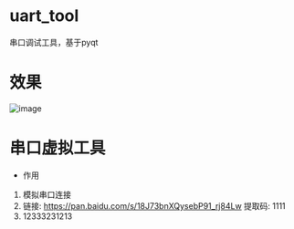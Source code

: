 # uart_tool
串口调试工具，基于pyqt
# 效果
![image](https://github.com/youngnytrader/uart_tool/assets/82792634/9b376dba-553a-42eb-bf28-52c06dfae7e8)
# 串口虚拟工具
+ 作用
 1. 模拟串口连接
 2. 链接: https://pan.baidu.com/s/18J73bnXQysebP91_rj84Lw 提取码: 1111
 3. 12333231213

